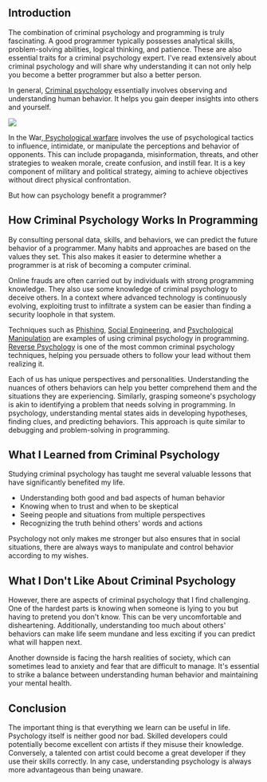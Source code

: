 
## Introduction

The combination of criminal psychology and programming is truly fascinating. A good programmer typically possesses analytical skills, problem-solving abilities, logical thinking, and patience. These are also essential traits for a criminal psychology expert. I've read extensively about criminal psychology and will share why understanding it can not only help you become a better programmer but also a better person.

In general, [Criminal psychology](https://en.wikipedia.org/wiki/Criminal_psychology) essentially involves observing and understanding human behavior. It helps you gain deeper insights into others and yourself.

![](pic/criminal-psychology.webp)

In the War,[ Psychological warfare](https://en.wikipedia.org/wiki/Psychological_warfare) involves the use of psychological tactics to influence, intimidate, or manipulate the perceptions and behavior of opponents. This can include propaganda, misinformation, threats, and other strategies to weaken morale, create confusion, and instill fear. It is a key component of military and political strategy, aiming to achieve objectives without direct physical confrontation.

But how can psychology benefit a programmer?

## How Criminal Psychology Works In Programming

By consulting personal data, skills, and behaviors, we can predict the future behavior of a programmer. Many habits and approaches are based on the values they set. This also makes it easier to determine whether a programmer is at risk of becoming a computer criminal.

Online frauds are often carried out by individuals with strong programming knowledge. They also use some knowledge of criminal psychology to deceive others. In a context where advanced technology is continuously evolving, exploiting trust to infiltrate a system can be easier than finding a security loophole in that system.

Techniques such as [Phishing](https://en.wikipedia.org/wiki/Phishing), [Social Engineering](https://en.wikipedia.org/wiki/Social_engineering_(security)), and [Psychological Manipulation](https://en.wikipedia.org/wiki/Manipulation_(psychology)) are examples of using criminal psychology in programming. [Reverse Psychology](https://en.wikipedia.org/wiki/Reverse_psychology) is one of the most common criminal psychology techniques, helping you persuade others to follow your lead without them realizing it.

Each of us has unique perspectives and personalities. Understanding the nuances of others behaviors can help you better comprehend them and the situations they are experiencing. Similarly, grasping someone's psychology is akin to identifying a problem that needs solving in programming. In psychology, understanding mental states aids in developing hypotheses, finding clues, and predicting behaviors. This approach is quite similar to debugging and problem-solving in programming.


## What I Learned from Criminal Psychology

Studying criminal psychology has taught me several valuable lessons that have significantly benefited my life.

- Understanding both good and bad aspects of human behavior
- Knowing when to trust and when to be skeptical
- Seeing people and situations from multiple perspectives
- Recognizing the truth behind others' words and actions

Psychology not only makes me stronger but also ensures that in social situations, there are always ways to manipulate and control behavior according to my wishes.

## What I Don't Like About Criminal Psychology

However, there are aspects of criminal psychology that I find challenging. One of the hardest parts is knowing when someone is lying to you but having to pretend you don't know. This can be very uncomfortable and disheartening. Additionally, understanding too much about others' behaviors can make life seem mundane and less exciting if you can predict what will happen next.

Another downside is facing the harsh realities of society, which can sometimes lead to anxiety and fear that are difficult to manage. It's essential to strike a balance between understanding human behavior and maintaining your mental health.

## Conclusion

The important thing is that everything we learn can be useful in life. Psychology itself is neither good nor bad. Skilled developers could potentially become excellent con artists if they misuse their knowledge. Conversely, a talented con artist could become a great developer if they use their skills correctly. In any case, understanding psychology is always more advantageous than being unaware.

